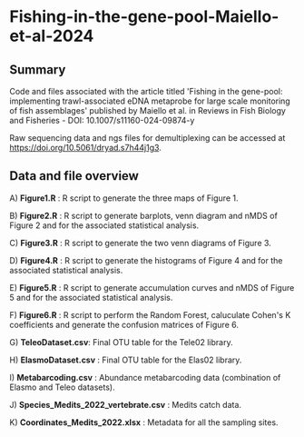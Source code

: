 # Fishing-in-the-gene-pool-Maiello-et-al-2024

## Summary
Code and files associated with the article titled 'Fishing in the gene-pool: implementing trawl-associated eDNA metaprobe for large scale monitoring of fish assemblages' published by Maiello et al. in Reviews in Fish Biology and Fisheries - DOI: 10.1007/s11160-024-09874-y

Raw sequencing data and ngs files for demultiplexing can be accessed at https://doi.org/10.5061/dryad.s7h44j1g3.

## Data and file overview
A) **Figure1.R** : R script to generate the three maps of Figure 1.

B) **Figure2.R** : R script to generate barplots, venn diagram and nMDS of Figure 2 and for the associated statistical analysis.

C) **Figure3.R** : R script to generate the two venn diagrams of Figure 3.

D) **Figure4.R** : R script to generate the histograms of Figure 4 and for the associated statistical analysis.

E) **Figure5.R** : R script to generate accumulation curves and nMDS of Figure 5 and for the associated statistical analysis.

F) **Figure6.R** : R script to perform the Random Forest, caluculate Cohen's K coefficients and generate the confusion matrices of Figure 6.

G) **TeleoDataset.csv**: Final OTU table for the Tele02 library.

H) **ElasmoDataset.csv** : Final OTU table for the Elas02 library. 

I) **Metabarcoding.csv** : Abundance metabarcoding data (combination of Elasmo and Teleo datasets). 

J) **Species_Medits_2022_vertebrate.csv** : Medits catch data.

K) **Coordinates_Medits_2022.xlsx** : Metadata for all the sampling sites.
